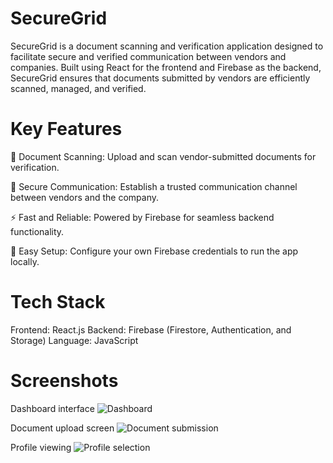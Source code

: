 # SecureGrid
SecureGrid is a document scanning and verification application designed to facilitate secure and verified communication between vendors and companies. Built using React for the frontend and Firebase as the backend, SecureGrid ensures that documents submitted by vendors are efficiently scanned, managed, and verified.

# Key Features
📄 Document Scanning: Upload and scan vendor-submitted documents for verification.

🔐 Secure Communication: Establish a trusted communication channel between vendors and the company.

⚡ Fast and Reliable: Powered by Firebase for seamless backend functionality.

🔧 Easy Setup: Configure your own Firebase credentials to run the app locally.

# Tech Stack
Frontend: React.js
Backend: Firebase (Firestore, Authentication, and Storage)
Language: JavaScript

# Screenshots

Dashboard interface
![Dashboard](https://github.com/user-attachments/assets/7aea2a61-a09c-4cfd-b2e5-ddefee934117)

Document upload screen
![Document submission](https://github.com/user-attachments/assets/7b4e348a-8fe4-441e-967e-d87c95c34bb9)


Profile viewing
![Profile selection](https://github.com/user-attachments/assets/a4a35c9f-5874-4d00-9651-79d0ca15807b)

